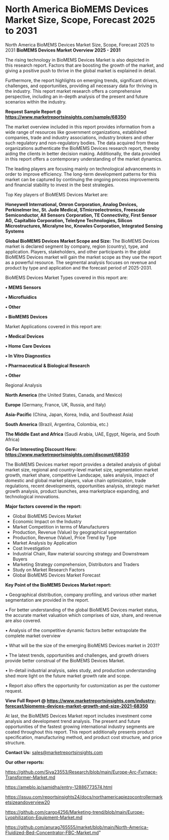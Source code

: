 # North America BioMEMS Devices Market Size, Scope, Forecast 2025 to 2031
 North America BioMEMS Devices Market Size, Scope, Forecast 2025 to 2031
<Strong> BioMEMS Devices Market Overview 2025 - 2031</strong>

The rising technology in BioMEMS Devices Market is also depicted in this research report. Factors that are boosting the growth of the market, and giving a positive push to thrive in the global market is explained in detail.

Furthermore, the report highlights on emerging trends, significant drivers, challenges, and opportunities, providing all necessary data for thriving in the industry. This report market research offers a comprehensive perspective, including an in-depth analysis of the present and future scenarios within the industry.

<strong>Request Sample Report @ <a href=https://www.marketreportsinsights.com/sample/68350>https://www.marketreportsinsights.com/sample/68350</a></strong>

The market overview included in this report provides information from a wide range of resources like government organizations, established companies, trade and industry associations, industry brokers and other such regulatory and non-regulatory bodies. The data acquired from these organizations authenticate the BioMEMS Devices research report, thereby aiding the clients in better decision making. Additionally, the data provided in this report offers a contemporary understanding of the market dynamics.

The leading players are focusing mainly on technological advancements in order to improve efficiency. The long-term development patterns for this market can be captured by continuing the ongoing process improvements and financial stability to invest in the best strategies.

Top Key players of BioMEMS Devices Market are:

<strong>Honeywell International, Omron Corporation, Analog Devices, Perkinelmer Inc, St. Jude Medical, STmicroelectronics, Freescale Semiconductor, All Sensors Corporation, TE Connectivity, First Sensor AG, Capitalbio Corporation, Teledyne Technologies, Silicon Microstructures, Micralyne Inc, Knowles Corporation, Integrated Sensing Systems</strong>

<strong><b>Global BioMEMS Devices Market Scope and Size:</b></strong>
The BioMEMS Devices market is declared segment by company, region (country), type, and application. Players, stakeholders, and other participants in the global BioMEMS Devices market will gain the market scope as they use the report as a powerful resource. The segmental analysis focuses on revenue and product by type and application and the forecast period of 2025-2031.

BioMEMS Devices Market Types covered in this report are:

<strong>• MEMS Sensors

• Microfluidics

• Other

• BioMEMS Devices</strong>

Market Applications covered in this report are:

<strong>• Medical Devices

• Home Care Devices

• In Vitro Diagnostics

• Pharmaceutical & Biological Research

• Other</strong> 

Regional Analysis

<strong>North America</strong> (the United States, Canada, and Mexico)

<strong>Europe</strong> (Germany, France, UK, Russia, and Italy)

<strong>Asia-Pacific</strong> (China, Japan, Korea, India, and Southeast Asia)

<strong>South America</strong> (Brazil, Argentina, Colombia, etc.)

<strong>The Middle East and Africa</strong> (Saudi Arabia, UAE, Egypt, Nigeria, and South Africa)

<strong>Go For Interesting Discount Here: <a href=https://www.marketreportsinsights.com/discount/68350>https://www.marketreportsinsights.com/discount/68350</a></strong>

The BioMEMS Devices market report provides a detailed analysis of global market size, regional and country-level market size, segmentation market growth, market share, competitive Landscape, sales analysis, impact of domestic and global market players, value chain optimization, trade regulations, recent developments, opportunities analysis, strategic market growth analysis, product launches, area marketplace expanding, and technological innovations.

<strong><b>Major factors covered in the report:</b></strong>
<ul>
  <li>Global BioMEMS Devices Market </li>
  <li>Economic Impact on the Industry</li>
  <li>Market Competition in terms of Manufacturers</li>
  <li>Production, Revenue (Value) by geographical segmentation</li>
  <li>Production, Revenue (Value), Price Trend by Type</li>
  <li>Market Analysis by Application</li>
  <li>Cost Investigation</li>
  <li>Industrial Chain, Raw material sourcing strategy and Downstream Buyers</li>
  <li>Marketing Strategy comprehension, Distributors and Traders</li>
  <li>Study on Market Research Factors</li>
  <li>Global BioMEMS Devices Market Forecast</li>
</ul>

<strong><b>Key Point of the BioMEMS Devices Market report:</b></strong>

• Geographical distribution, company profiling, and various other market segmentation are provided in the report.

• For better understanding of the global BioMEMS Devices market status, the accurate market valuation which comprises of size, share, and revenue are also covered.

• Analysis of the competitive dynamic factors better extrapolate the complete market overview

• What will be the size of the emerging BioMEMS Devices market in 2031?

• The latest trends, opportunities and challenges, and growth drivers provide better construal of the BioMEMS Devices Market.

• In-detail industrial analysis, sales study, and production understanding shed more light on the future market growth rate and scope.

• Report also offers the opportunity for customization as per the customer request.

<strong><b>View Full Report @ <a href=https://www.marketreportsinsights.com/industry-forecast/biomems-devices-market-growth-and-size-2021-68350>https://www.marketreportsinsights.com/industry-forecast/biomems-devices-market-growth-and-size-2021-68350</a></b></strong>


At last, the BioMEMS Devices Market report includes investment come analysis and development trend analysis. The present and future opportunities of the fastest growing international industry segments are coated throughout this report. This report additionally presents product specification, manufacturing method, and product cost structure, and price structure.

<strong>Contact Us:</strong>
sales@marketreportsinsights.com

<strong>Our other reports:</strong>

<a href=https://github.com/Siya23553/Research/blob/main/Europe-Arc-Furnace-Transformer-Market.md>https://github.com/Siya23553/Research/blob/main/Europe-Arc-Furnace-Transformer-Market.md</a>

<a href=https://ameblo.jp/samidha/entry-12886773574.html>https://ameblo.jp/samidha/entry-12886773574.html</a>

<a href=https://issuu.com/reportsinsights24/docs/northamericapiezocontrollermarketsizeandoverview20>https://issuu.com/reportsinsights24/docs/northamericapiezocontrollermarketsizeandoverview20</a>

<a href=https://github.com/cargo4256/Marketing-trend/blob/main/Europe-Lyophilization-Equipment-Market.md>https://github.com/cargo4256/Marketing-trend/blob/main/Europe-Lyophilization-Equipment-Market.md</a>

<a href=https://github.com/anurag765555/market/blob/main/North-America-Fluidized-Bed-Concentrator-FBC-Market.md>https://github.com/anurag765555/market/blob/main/North-America-Fluidized-Bed-Concentrator-FBC-Market.md</a>"
